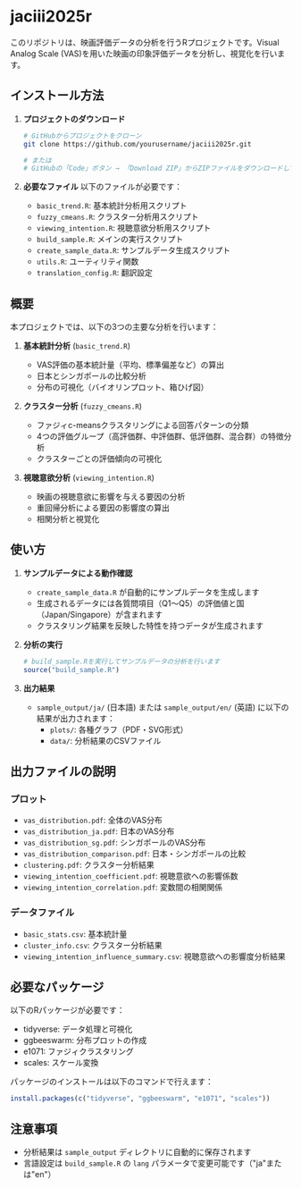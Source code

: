 # jaciii2025r

このリポジトリは、映画評価データの分析を行うRプロジェクトです。Visual Analog Scale (VAS)を用いた映画の印象評価データを分析し、視覚化を行います。

## インストール方法

1. **プロジェクトのダウンロード**
   ```bash
   # GitHubからプロジェクトをクローン
   git clone https://github.com/yourusername/jaciii2025r.git
   
   # または
   # GitHubの「Code」ボタン → 「Download ZIP」からZIPファイルをダウンロードして解凍
   ```

2. **必要なファイル**
   以下のファイルが必要です：
   - `basic_trend.R`: 基本統計分析用スクリプト
   - `fuzzy_cmeans.R`: クラスター分析用スクリプト
   - `viewing_intention.R`: 視聴意欲分析用スクリプト
   - `build_sample.R`: メインの実行スクリプト
   - `create_sample_data.R`: サンプルデータ生成スクリプト
   - `utils.R`: ユーティリティ関数
   - `translation_config.R`: 翻訳設定

## 概要

本プロジェクトでは、以下の3つの主要な分析を行います：

1. **基本統計分析** (`basic_trend.R`)
   - VAS評価の基本統計量（平均、標準偏差など）の算出
   - 日本とシンガポールの比較分析
   - 分布の可視化（バイオリンプロット、箱ひげ図）

2. **クラスター分析** (`fuzzy_cmeans.R`)
   - ファジィc-meansクラスタリングによる回答パターンの分類
   - 4つの評価グループ（高評価群、中評価群、低評価群、混合群）の特徴分析
   - クラスターごとの評価傾向の可視化

3. **視聴意欲分析** (`viewing_intention.R`)
   - 映画の視聴意欲に影響を与える要因の分析
   - 重回帰分析による要因の影響度の算出
   - 相関分析と視覚化

## 使い方

1. **サンプルデータによる動作確認**
   - `create_sample_data.R` が自動的にサンプルデータを生成します
   - 生成されるデータには各質問項目（Q1〜Q5）の評価値と国（Japan/Singapore）が含まれます
   - クラスタリング結果を反映した特性を持つデータが生成されます

2. **分析の実行**
   ```R
   # build_sample.Rを実行してサンプルデータの分析を行います
   source("build_sample.R")
   ```

3. **出力結果**
   - `sample_output/ja/` (日本語) または `sample_output/en/` (英語) に以下の結果が出力されます：
     - `plots/`: 各種グラフ（PDF・SVG形式）
     - `data/`: 分析結果のCSVファイル

## 出力ファイルの説明

### プロット
- `vas_distribution.pdf`: 全体のVAS分布
- `vas_distribution_ja.pdf`: 日本のVAS分布
- `vas_distribution_sg.pdf`: シンガポールのVAS分布
- `vas_distribution_comparison.pdf`: 日本・シンガポールの比較
- `clustering.pdf`: クラスター分析結果
- `viewing_intention_coefficient.pdf`: 視聴意欲への影響係数
- `viewing_intention_correlation.pdf`: 変数間の相関関係

### データファイル
- `basic_stats.csv`: 基本統計量
- `cluster_info.csv`: クラスター分析結果
- `viewing_intention_influence_summary.csv`: 視聴意欲への影響度分析結果

## 必要なパッケージ

以下のRパッケージが必要です：
- tidyverse: データ処理と可視化
- ggbeeswarm: 分布プロットの作成
- e1071: ファジィクラスタリング
- scales: スケール変換

パッケージのインストールは以下のコマンドで行えます：
```R
install.packages(c("tidyverse", "ggbeeswarm", "e1071", "scales"))
```

## 注意事項
- 分析結果は `sample_output` ディレクトリに自動的に保存されます
- 言語設定は `build_sample.R` の `lang` パラメータで変更可能です（"ja"または"en"）
